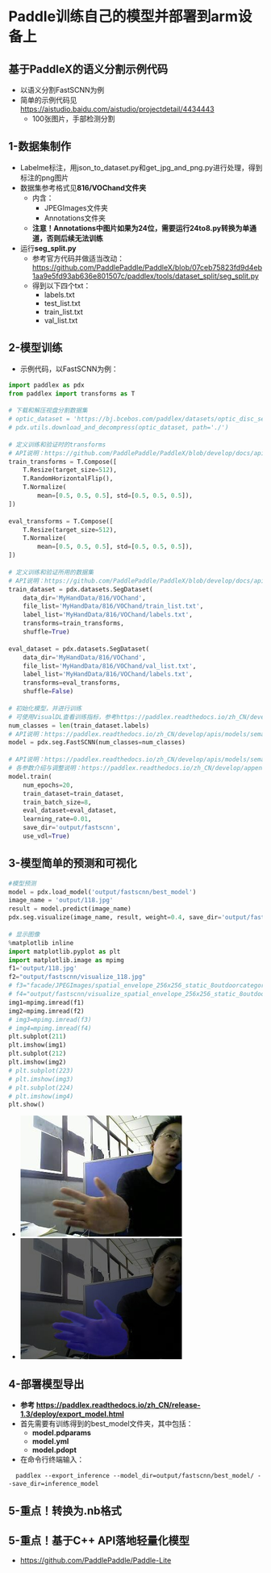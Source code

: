 # Paddle训练自己的模型并部署到arm设备上

## 基于PaddleX的语义分割示例代码
* 以语义分割FastSCNN为例
* 简单的示例代码见 https://aistudio.baidu.com/aistudio/projectdetail/4434443
  * 100张图片，手部检测分割

## 1-数据集制作
* Labelme标注，用json_to_dataset.py和get_jpg_and_png.py进行处理，得到标注的png图片
* 数据集参考格式见**816/VOChand文件夹**
  * 内含：
    * JPEGImages文件夹
    * Annotations文件夹
  * **注意！Annotations中图片如果为24位，需要运行24to8.py转换为单通道，否则后续无法训练**
* 运行**seg_split.py**
  * 参考官方代码并做适当改动： https://github.com/PaddlePaddle/PaddleX/blob/07ceb75823fd9d4eb1aa9e5fd93ab636e801507c/paddlex/tools/dataset_split/seg_split.py    
  * 得到以下四个txt：
    * labels.txt
    * test_list.txt
    * train_list.txt
    * val_list.txt
  
## 2-模型训练
* 示例代码，以FastSCNN为例：
```python
import paddlex as pdx
from paddlex import transforms as T

# 下载和解压视盘分割数据集
# optic_dataset = 'https://bj.bcebos.com/paddlex/datasets/optic_disc_seg.tar.gz'
# pdx.utils.download_and_decompress(optic_dataset, path='./')

# 定义训练和验证时的transforms
# API说明：https://github.com/PaddlePaddle/PaddleX/blob/develop/docs/apis/transforms/transforms.md
train_transforms = T.Compose([
    T.Resize(target_size=512),
    T.RandomHorizontalFlip(),
    T.Normalize(
        mean=[0.5, 0.5, 0.5], std=[0.5, 0.5, 0.5]),
])

eval_transforms = T.Compose([
    T.Resize(target_size=512),
    T.Normalize(
        mean=[0.5, 0.5, 0.5], std=[0.5, 0.5, 0.5]),
])

# 定义训练和验证所用的数据集
# API说明：https://github.com/PaddlePaddle/PaddleX/blob/develop/docs/apis/datasets.md
train_dataset = pdx.datasets.SegDataset(
    data_dir='MyHandData/816/VOChand',
    file_list='MyHandData/816/VOChand/train_list.txt',
    label_list='MyHandData/816/VOChand/labels.txt',
    transforms=train_transforms,
    shuffle=True)

eval_dataset = pdx.datasets.SegDataset(
    data_dir='MyHandData/816/VOChand',
    file_list='MyHandData/816/VOChand/val_list.txt',
    label_list='MyHandData/816/VOChand/labels.txt',
    transforms=eval_transforms,
    shuffle=False)

# 初始化模型，并进行训练
# 可使用VisualDL查看训练指标，参考https://paddlex.readthedocs.io/zh_CN/develop/train/visualdl.html
num_classes = len(train_dataset.labels)
# API说明：https://paddlex.readthedocs.io/zh_CN/develop/apis/models/semantic_segmentation.html#paddlex-seg-fastscnn
model = pdx.seg.FastSCNN(num_classes=num_classes)

# API说明：https://paddlex.readthedocs.io/zh_CN/develop/apis/models/semantic_segmentation.html#train
# 各参数介绍与调整说明：https://paddlex.readthedocs.io/zh_CN/develop/appendix/parameters.html
model.train(
    num_epochs=20,
    train_dataset=train_dataset,
    train_batch_size=8,
    eval_dataset=eval_dataset,
    learning_rate=0.01,
    save_dir='output/fastscnn',
    use_vdl=True)
```

## 3-模型简单的预测和可视化
```python
#模型预测
model = pdx.load_model('output/fastscnn/best_model')
image_name = 'output/118.jpg'
result = model.predict(image_name)
pdx.seg.visualize(image_name, result, weight=0.4, save_dir='output/fastscnn')

# 显示图像
%matplotlib inline
import matplotlib.pyplot as plt
import matplotlib.image as mpimg
f1='output/118.jpg'
f2="output/fastscnn/visualize_118.jpg"
# f3="facade/JPEGImages/spatial_envelope_256x256_static_8outdoorcategories__street_urb206.jpg"
# f4="output/fastscnn/visualize_spatial_envelope_256x256_static_8outdoorcategories__street_urb206.jpg"
img1=mpimg.imread(f1)
img2=mpimg.imread(f2)
# img3=mpimg.imread(f3)
# img4=mpimg.imread(f4)
plt.subplot(211)
plt.imshow(img1)
plt.subplot(212)
plt.imshow(img2)
# plt.subplot(223)
# plt.imshow(img3)
# plt.subplot(224)
# plt.imshow(img4)
plt.show()
```

* ![原图](test_result/118.jpg "原图")
* ![预测](test_result/visualize_118.jpg "预测")

## 4-部署模型导出
* **参考 https://paddlex.readthedocs.io/zh_CN/release-1.3/deploy/export_model.html**
* 首先需要有训练得到的best_model文件夹，其中包括：
  * **model.pdparams**
  * **model.yml**
  * **model.pdopt**
* 在命令行终端输入：
```
  paddlex --export_inference --model_dir=output/fastscnn/best_model/ --save_dir=inference_model
```






## 5-重点！转换为.nb格式



## 5-重点！基于C++ API落地轻量化模型
* https://github.com/PaddlePaddle/Paddle-Lite